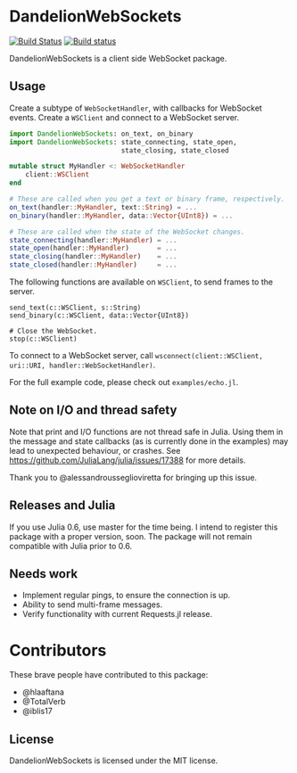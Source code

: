 # DandelionWebSockets
[![Build Status](https://travis-ci.org/dandeliondeathray/DandelionWebSockets.jl.svg?branch=master)](https://travis-ci.org/dandeliondeathray/DandelionWebSockets.jl)
[![Build status](https://ci.appveyor.com/api/projects/status/7ajck5bv9wxfjxax/branch/master?svg=true)](https://ci.appveyor.com/project/erikedin/dandelionwebsockets-jl/branch/master)

DandelionWebSockets is a client side WebSocket package.

## Usage
Create a subtype of `WebSocketHandler`, with callbacks for WebSocket events. Create a `WSClient` and
connect to a WebSocket server.

```julia
import DandelionWebSockets: on_text, on_binary
import DandelionWebSockets: state_connecting, state_open,
                            state_closing, state_closed

mutable struct MyHandler <: WebSocketHandler
    client::WSClient
end

# These are called when you get a text or binary frame, respectively.
on_text(handler::MyHandler, text::String) = ...
on_binary(handler::MyHandler, data::Vector{UInt8}) = ...

# These are called when the state of the WebSocket changes.
state_connecting(handler::MyHandler) = ...
state_open(handler::MyHandler)       = ...
state_closing(handler::MyHandler)    = ...
state_closed(handler::MyHandler)     = ...
```

The following functions are available on `WSClient`, to send frames to the server.

```
send_text(c::WSClient, s::String)
send_binary(c::WSClient, data::Vector{UInt8})

# Close the WebSocket.
stop(c::WSClient)
```

To connect to a WebSocket server, call
`wsconnect(client::WSClient, uri::URI, handler::WebSocketHandler)`.

For the full example code, please check out `examples/echo.jl`.

## Note on I/O and thread safety
Note that print and I/O functions are not thread safe in Julia. Using them in the message and state
callbacks (as is currently done in the examples) may lead to unexpected behaviour, or crashes. See
https://github.com/JuliaLang/julia/issues/17388 for more details.

Thank you to @alessandrousseglioviretta for bringing up this issue.

## Releases and Julia
If you use Julia 0.6, use master for the time being. I intend to register this
package with a proper version, soon. The package will not remain compatible with
Julia prior to 0.6.

## Needs work

- Implement regular pings, to ensure the connection is up.
- Ability to send multi-frame messages.
- Verify functionality with current Requests.jl release.

# Contributors
These brave people have contributed to this package:

- @hlaaftana
- @TotalVerb
- @iblis17

## License
DandelionWebSockets is licensed under the MIT license.

